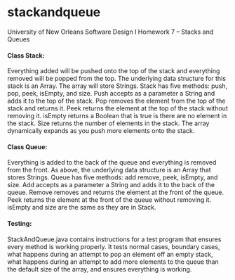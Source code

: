 stackandqueue
=============

University of New Orleans Software Design I Homework 7 – Stacks and Queues

#### Class Stack:
Everything added will be pushed onto the top of the stack and everything removed will be popped from the top. The underlying data structure for this stack is an Array. The array will store Strings. Stack has five methods: push, pop, peek, isEmpty, and size. Push accepts as a parameter a String and adds it to the top of the stack. Pop removes the element from the top of the stack and returns it. Peek returns the element at the top of the stack without removing it. isEmpty returns a Boolean that is true is there are no element in the stack. Size returns the number of elements in the stack. The array dynamically expands as you push more elements onto the stack.

#### Class Queue:
Everything is added to the back of the queue and everything is removed from the front. As above, the underlying data structure is an Array that stores Strings. Queue has five methods: add remove, peek, isEmpty, and size. Add accepts as a parameter a String and adds it to the back of the queue. Remove removes and returns the element at the front of the queue. Peek returns the element at the front of the queue without removing it. isEmpty and size are the same as they are in Stack.

#### Testing:
StackAndQueue.java contains instructions for a test program that ensures every method is working properly. It tests normal cases, boundary cases, what happens during an attempt to pop an element off an empty stack, what happens during an attempt to add more elements to the queue than the default size of the array, and ensures everything is working.
